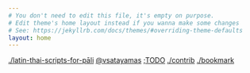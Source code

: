 ```yaml
---
# You don't need to edit this file, it's empty on purpose.
# Edit theme's home layout instead if you wanna make some changes
# See: https://jekyllrb.com/docs/themes/#overriding-theme-defaults
layout: home
---
```


[./latin-thai-scripts-for-pāli](pali) [@vsatayamas](sns) [;TODO](todo) [./contrib](contribute) [./bookmark](bookmark)